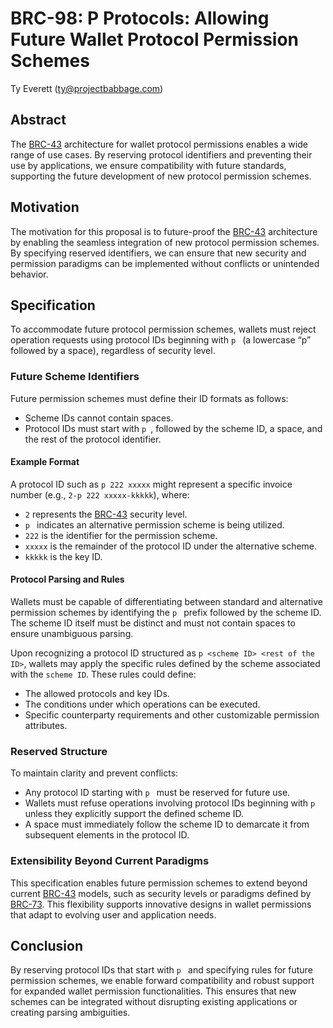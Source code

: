 # BRC-98: P Protocols: Allowing Future Wallet Protocol Permission Schemes

Ty Everett (ty@projectbabbage.com)

## Abstract

The [BRC-43](../key-derivation/0043.md) architecture for wallet protocol permissions enables a wide range of use cases. By reserving protocol identifiers and preventing their use by applications, we ensure compatibility with future standards, supporting the future development of new protocol permission schemes.

## Motivation

The motivation for this proposal is to future-proof the [BRC-43](../key-derivation/0043.md) architecture by enabling the seamless integration of new protocol permission schemes. By specifying reserved identifiers, we can ensure that new security and permission paradigms can be implemented without conflicts or unintended behavior.

## Specification

To accommodate future protocol permission schemes, wallets must reject operation requests using protocol IDs beginning with `p ` (a lowercase “p” followed by a space), regardless of security level.

### Future Scheme Identifiers

Future permission schemes must define their ID formats as follows:

- Scheme IDs cannot contain spaces.
- Protocol IDs must start with `p `, followed by the scheme ID, a space, and the rest of the protocol identifier.

#### Example Format

A protocol ID such as `p 222 xxxxx` might represent a specific invoice number (e.g., `2-p 222 xxxxx-kkkkk`), where:

- `2` represents the [BRC-43](../key-derivation/0043.md) security level.
- `p ` indicates an alternative permission scheme is being utilized.
- `222` is the identifier for the permission scheme.
- `xxxxx` is the remainder of the protocol ID under the alternative scheme.
- `kkkkk` is the key ID.

#### Protocol Parsing and Rules

Wallets must be capable of differentiating between standard and alternative permission schemes by identifying the `p ` prefix followed by the scheme ID. The scheme ID itself must be distinct and must not contain spaces to ensure unambiguous parsing.

Upon recognizing a protocol ID structured as `p <scheme ID> <rest of the ID>`, wallets may apply the specific rules defined by the scheme associated with the `scheme ID`. These rules could define:

- The allowed protocols and key IDs.
- The conditions under which operations can be executed.
- Specific counterparty requirements and other customizable permission attributes.

### Reserved Structure

To maintain clarity and prevent conflicts:

- Any protocol ID starting with `p ` must be reserved for future use.
- Wallets must refuse operations involving protocol IDs beginning with `p ` unless they explicitly support the defined scheme ID.
- A space must immediately follow the scheme ID to demarcate it from subsequent elements in the protocol ID.

### Extensibility Beyond Current Paradigms

This specification enables future permission schemes to extend beyond current [BRC-43](../key-derivation/0043.md) models, such as security levels or paradigms defined by [BRC-73](../wallet/0073.md). This flexibility supports innovative designs in wallet permissions that adapt to evolving user and application needs.

## Conclusion

By reserving protocol IDs that start with `p ` and specifying rules for future permission schemes, we enable forward compatibility and robust support for expanded wallet permission functionalities. This ensures that new schemes can be integrated without disrupting existing applications or creating parsing ambiguities.
